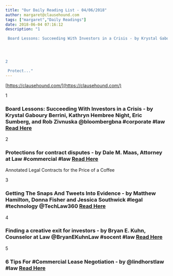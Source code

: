 ```yaml
---
title: "Our Daily Reading List - 04/06/2018"
author: margaret@clausehound.com
tags: ["margaret","Daily Readings"]
date: 2018-06-04 07:16:12
description: "1

 Board Lessons: Succeeding With Investors in a Crisis - by Krystal Gaboury Berrini, Kathryn Hembree Night, Eric Sumberg, and Rob Zivnuska @bloombergbna #corporate #law Read Here

 


2

 Protect..."
---
```


[https://clausehound.com/](https://clausehound.com/)

1

###  Board Lessons: Succeeding With Investors in a Crisis - by Krystal Gaboury Berrini, Kathryn Hembree Night, Eric Sumberg, and Rob Zivnuska @bloombergbna #corporate #law [Read Here](https://www.bna.com/board-lessons-succeeding-n57982092921/)

 

2

###  Protections for contract disputes - by Dale M. Maas, Attorney at Law #commercial #law [Read Here](https://www.dalemaasatty.com/blog/2018/05/protections-for-contract-disputes.shtml)

Annotated Legal Contracts
for the Price of a Coffee

3

###  Getting The Snaps And Tweets Into Evidence - by Matthew Hamilton, Donna Fisher and Jessica Southwick #legal #technology @TechLaw360 [Read Here](https://www.law360.com/technology/articles/1046810/getting-the-snaps-and-tweets-into-evidence)

 

4

###  Finding a creative exit for investors - by Bryan E. Kuhn, Counselor at Law @BryanEKuhnLaw #socent #law  [Read Here](https://www.bryankuhnlaw.com/blog/2018/05/finding-a-creative-exit-for-investors.shtml)

 

5

###  6 Tips For #Commercial Lease Negotiation - by @lindhorstlaw #law [Read Here](http://www.lindhorstlaw.com/blog/2018/05/6-tips-for-commercial-lease-negotiation.shtml)

 
